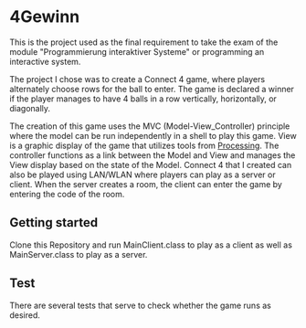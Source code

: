 # 4Gewinn

This is the project used as the final requirement to take the exam of the module "Programmierung interaktiver Systeme" or programming an interactive system. 

The project I chose was to create a Connect 4 game, where players alternately choose rows for the ball to enter. The game is declared a winner if the player manages to have 4 balls in a row vertically, horizontally, or diagonally.

The creation of this game uses the MVC (Model-View_Controller) principle where the model can be run independently in a shell to play this game. View is a graphic display of the game that utilizes tools from [Processing](https://processing.org/). The controller functions as a link between the Model and View and manages the View display based on the state of the Model. Connect 4 that I created can also be played using LAN/WLAN where players can play as a server or client. When the server creates a room, the client can enter the game by entering the code of the room. 


## Getting started

Clone this Repository and run MainClient.class to play as a client as well as MainServer.class to play as a server. 

## Test
There are several tests that serve to check whether the game runs as desired.

